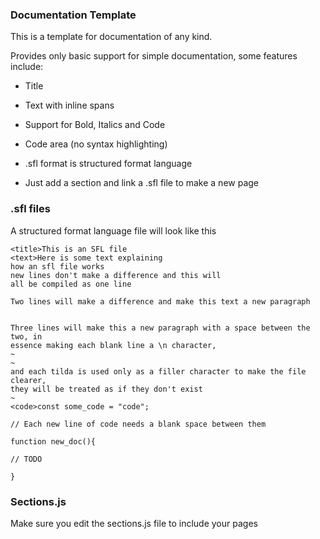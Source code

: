 ### Documentation Template
This is a template for documentation of any kind.

Provides only basic support for simple documentation, some features include:
  - Title
  - Text with inline spans
  - Support for Bold, Italics and Code
  - Code area (no syntax highlighting)

- .sfl format is structured format language
- Just add a section and link a .sfl file to make a new page

### .sfl files
A structured format language file will look like this
```text
<title>This is an SFL file
<text>Here is some text explaining
how an sfl file works
new lines don't make a difference and this will
all be compiled as one line

Two lines will make a difference and make this text a new paragraph


Three lines will make this a new paragraph with a space between the two, in
essence making each blank line a \n character, 
~
~
and each tilda is used only as a filler character to make the file clearer,
they will be treated as if they don't exist
~
<code>const some_code = "code";

// Each new line of code needs a blank space between them

function new_doc(){

// TODO

}
```

### Sections.js
Make sure you edit the sections.js file to include your pages
```javascript

```
